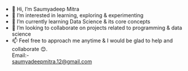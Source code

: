 - 👋 Hi, I’m Saumyadeep Mitra
- 👀 I’m interested in learning, exploring & experimenting 
- 🌱 I’m currently learning Data Science & its core concepts
- 💞️ I’m looking to collaborate on projects related to programming & data science
- 📫 Feel free to approach me anytime & I would be glad to help
      and collaborate 😊. <br>
      Email:-                      
      saumyadeepmitra.12@gmail.com

<!---
Saumyadeepm/Saumyadeepm is a ✨ special ✨ repository because its `README.md` (this file) appears on your GitHub profile.
You can click the Preview link to take a look at your changes.
--->
